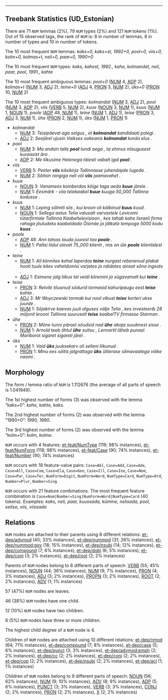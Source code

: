 

--------------------------------------------------------------------------------

## Treebank Statistics (UD_Estonian)

There are 71 `NUM` lemmas (2%), 79 `NUM` types (2%) and 121 `NUM` tokens (1%).
Out of 15 observed tags, the rank of `NUM` is: 8 in number of lemmas, 8 in number of types and 10 in number of tokens.

The 10 most frequent `NUM` lemmas: <em>kaks+0, kaks+st, 1992+0, pool+0, viis+0, kolm+0, kolmas+t, neli+0, paar+0, 1990+0</em>

The 10 most frequent `NUM` types:  <em>kaks, kahest, 1992., kahe, kolmandat, neli, paar, pool, 1991., kahte</em>

The 10 most frequent ambiguous lemmas: <em>pool+0</em> ([NUM]() 4, [ADP]() 2), <em>kolmas+t</em> ([NUM]() 3, [ADJ]() 2), <em>teine+0</em> ([ADJ]() 4, [PRON]() 3, [NUM]() 2), <em>üks+0</em> ([PRON]() 10, [NUM]() 2)

The 10 most frequent ambiguous types:  <em>kolmandat</em> ([NUM]() 3, [ADJ]() 2), <em>pool</em> ([NUM]() 3, [ADP]() 2), <em>viis</em> ([VERB]() 5, [NUM]() 2), <em>kuue</em> ([NOUN]() 3, [NUM]() 1), <em>kuus</em> ([NUM]() 1, [NOUN]() 1), <em>poole</em> ([ADP]() 48, [NUM]() 1), <em>teine</em> ([NUM]() 1, [ADJ]() 1), <em>teise</em> ([PRON]() 3, [ADJ]() 3, [NUM]() 1), <em>ühe</em> ([PRON]() 2, [NUM]() 1), <em>üks</em> ([NUM]() 1, [PRON]() 1)


* <em>kolmandat</em>
  * [NUM]() 3: <em>Teisipäeval aga selgus , et <b>kolmandat</b> kandidaati polegi .</em>
  * [ADJ]() 2: <em>Seejärel ujusin Vaikses ookeanis <b>kolmandat</b> korda elus .</em>
* <em>pool</em>
  * [NUM]() 3: <em>Ma andsin talle <b>pool</b> tundi aega , ta ehmus niisugusest kuraasist ära .</em>
  * [ADP]() 2: <em>Me liikusime Helenega täiesti vabalt igal <b>pool</b> .</em>
* <em>viis</em>
  * [VERB]() 5: <em>Peeter <b>viis</b> käsikirja Tallinnasse juhendajale lugeda .</em>
  * [NUM]() 2: <em>Sõitsin rongiga neli või <b>viis</b> jaamavahet .</em>
* <em>kuue</em>
  * [NOUN]() 3: <em>Vanamees komberdas kõige taga aeda <b>kuue</b> järele .</em>
  * [NUM]() 1: <em>Eesmärk - viia telekaabel <b>kuue</b> kuuga 50_000 Tallinna kodusse .</em>
* <em>kuus</em>
  * [NUM]() 1: <em>Leping sõlmiti siis , kui kroon oli käibinud <b>kuus</b> kuud .</em>
  * [NOUN]() 1: <em>Sellega astus Telia valusalt varvastele Levicomi tütarfirmale Tallinna Kaabeltelevisioon , kes tahab kahe Iisraeli firma rahaga jõuludeks kaabeldada Õismäe ja jätkata tempoga 5000 kodu <b>kuus</b> .</em>
* <em>poole</em>
  * [ADP]() 48: <em>Ann tatsas lauda juurest toa <b>poole</b> .</em>
  * [NUM]() 1: <em>Paltsi liidul olevat 75_000 klienti , mis on üle <b>poole</b> klientidest .</em>
* <em>teine</em>
  * [NUM]() 1: <em>All kõnnitee kohal laperdas <b>teine</b> nurgast rebenenud plakat hooti tuule käes vaheldumisi varjates ja näidates ainsat sõna ingsots .</em>
  * [ADJ]() 1: <em>Esimene jalg liikus tal veidi kiiremini ja sügavamalt kui <b>teine</b> .</em>
* <em>teise</em>
  * [PRON]() 3: <em>Relvile tõusnud sõdurid tormasid kahuripaugu eest <b>teise</b> kohta .</em>
  * [ADJ]() 3: <em>Mr Woyczewski tormab kui nool vibust <b>teise</b> korteri ukse juurde .</em>
  * [NUM]() 1: <em>Sõjakirve kaevas juuli alguses välja Telia , kes investeerib 28 miljonit krooni Tallinna suuruselt <b>teise</b> kaabelTV firmasse Starman .</em>
* <em>ühe</em>
  * [PRON]() 2: <em>Mõne tunni pärast sõudsid nad <b>ühe</b> abaja suudmest sisse .</em>
  * [NUM]() 1: <em>Arnold teeb õhtul <b>ühe</b> suitsu , Lennartil läheb punast Marlborot sigaret sigareti järel .</em>
* <em>üks</em>
  * [NUM]() 1: <em>Vaid <b>üks</b> juuksekarv oli selleni liikunud .</em>
  * [PRON]() 1: <em>Minu ees sõitis jalgrattaga <b>üks</b> üliterase silmavaatega väike naomi .</em>

## Morphology

The form / lemma ratio of `NUM` is 1.112676 (the average of all parts of speech is 1.041949).

The 1st highest number of forms (3) was observed with the lemma “kaks+0”: <em>kahe, kahte, kaks</em>.

The 2nd highest number of forms (2) was observed with the lemma “1990+0”: <em>1990, 1990.</em>.

The 3rd highest number of forms (2) was observed with the lemma “kolm+0”: <em>kolm, kolme</em>.

`NUM` occurs with 4 features: [et-feat/NumType]() (119; 98% instances), [et-feat/NumForm]() (118; 98% instances), [et-feat/Case]() (90; 74% instances), [et-feat/Number]() (90; 74% instances)

`NUM` occurs with 18 feature-value pairs: `Case=Abl`, `Case=Add`, `Case=Ade`, `Case=All`, `Case=Com`, `Case=Ela`, `Case=Gen`, `Case=Ill`, `Case=Ine`, `Case=Nom`, `Case=Par`, `Case=Ter`, `NumForm=Digit`, `NumForm=Word`, `NumType=Card`, `NumType=Ord`, `Number=Plur`, `Number=Sing`

`NUM` occurs with 21 feature combinations.
The most frequent feature combination is `Case=Nom|Number=Sing|NumForm=Word|NumType=Card` (40 tokens).
Examples: <em>kaks, neli, paar, kuussada, kümme, nelisada, pool, seitse, viis, viissada</em>


## Relations

`NUM` nodes are attached to their parents using 8 different relations: [et-dep/advmod]() (40; 33% instances), [et-dep/nummod]() (31; 26% instances), [et-dep/nummod:gov]() (18; 15% instances), [et-dep/nsubj]() (14; 12% instances), [et-dep/compound]() (7; 6% instances), [et-dep/dobj]() (6; 5% instances), [et-dep/conj]() (3; 2% instances), [et-dep/root]() (2; 2% instances)

Parents of `NUM` nodes belong to 8 different parts of speech: [VERB]() (55; 45% instances), [NOUN]() (44; 36% instances), [NUM]() (9; 7% instances), [PRON]() (4; 3% instances), [ADJ]() (3; 2% instances), [PROPN]() (3; 2% instances), [ROOT]() (2; 2% instances), [ADV]() (1; 1% instances)

57 (47%) `NUM` nodes are leaves.

46 (38%) `NUM` nodes have one child.

12 (10%) `NUM` nodes have two children.

6 (5%) `NUM` nodes have three or more children.

The highest child degree of a `NUM` node is 4.

Children of `NUM` nodes are attached using 10 different relations: [et-dep/nmod]() (64; 71% instances), [et-dep/compound]() (7; 8% instances), [et-dep/case]() (5; 6% instances), [et-dep/punct]() (3; 3% instances), [et-dep/advmod:emph]() (2; 2% instances), [et-dep/cc]() (2; 2% instances), [et-dep/conj]() (2; 2% instances), [et-dep/cop]() (2; 2% instances), [et-dep/nsubj]() (2; 2% instances), [et-dep/acl]() (1; 1% instances)

Children of `NUM` nodes belong to 9 different parts of speech: [NOUN]() (56; 62% instances), [NUM]() (9; 10% instances), [ADV]() (8; 9% instances), [ADP]() (5; 6% instances), [PUNCT]() (3; 3% instances), [VERB]() (3; 3% instances), [CONJ]() (2; 2% instances), [PRON]() (2; 2% instances), [X]() (2; 2% instances)

